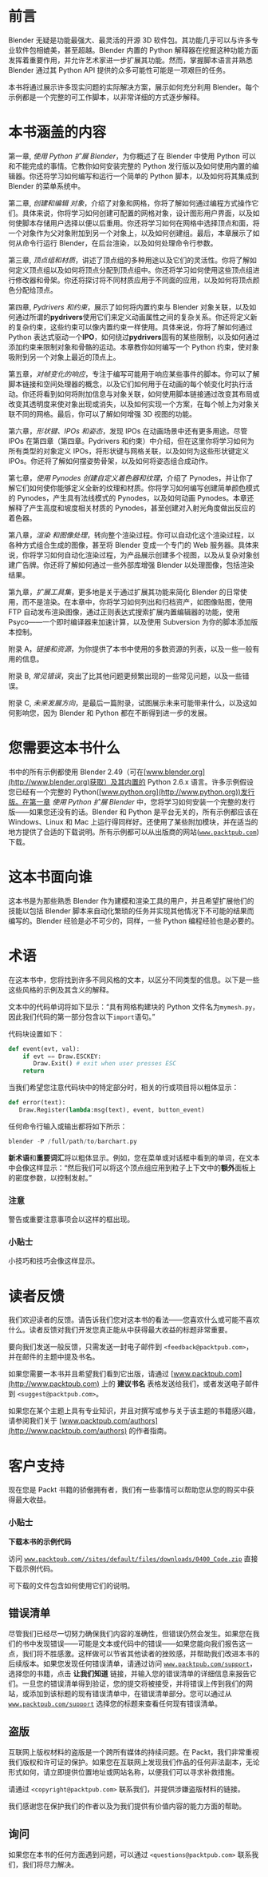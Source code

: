 # 前言

Blender 无疑是功能最强大、最灵活的开源 3D 软件包。其功能几乎可以与许多专业软件包相媲美，甚至超越。Blender 内置的 Python 解释器在挖掘这种功能方面发挥着重要作用，并允许艺术家进一步扩展其功能。然而，掌握脚本语言并熟悉 Blender 通过其 Python API 提供的众多可能性可能是一项艰巨的任务。

本书将通过展示许多现实问题的实际解决方案，展示如何充分利用 Blender。每个示例都是一个完整的可工作脚本，以非常详细的方式逐步解释。

# 本书涵盖的内容

第一章, *使用 Python 扩展 Blender*，为你概述了在 Blender 中使用 Python 可以和不能完成的事情。它教你如何安装完整的 Python 发行版以及如何使用内置的编辑器。你还将学习如何编写和运行一个简单的 Python 脚本，以及如何将其集成到 Blender 的菜单系统中。

第二章, *创建和编辑* *对象*，介绍了对象和网格，你将了解如何通过编程方式操作它们。具体来说，你将学习如何创建可配置的网格对象，设计图形用户界面，以及如何使脚本存储用户选择以便以后重用。你还将学习如何在网格中选择顶点和面，将一个对象作为父对象附加到另一个对象上，以及如何创建组。最后，本章展示了如何从命令行运行 Blender，在后台渲染，以及如何处理命令行参数。

第三章, *顶点组和材质*，讲述了顶点组的多种用途以及它们的灵活性。你将了解如何定义顶点组以及如何将顶点分配到顶点组中。你还将学习如何使用这些顶点组进行修改器和骨架。你还将探讨将不同材质应用于不同面的应用，以及如何将顶点颜色分配给顶点。

第四章, *Pydrivers 和约束*，展示了如何将内置约束与 Blender 对象关联，以及如何通过所谓的**pydrivers**使用它们来定义动画属性之间的复杂关系。你还将定义新的复杂约束，这些约束可以像内置约束一样使用。具体来说，你将了解如何通过 Python 表达式驱动一个**IPO**，如何绕过**pydrivers**固有的某些限制，以及如何通过添加约束来限制对象和骨骼的运动。本章教你如何编写一个 Python 约束，使对象吸附到另一个对象上最近的顶点上。

第五章，*对帧变化的响应*，专注于编写可能用于响应某些事件的脚本。你可以了解脚本链接和空间处理器的概念，以及它们如何用于在动画的每个帧变化时执行活动。你还将看到如何将附加信息与对象关联，如何使用脚本链接通过改变其布局或改变其透明度来使对象出现或消失，以及如何实现一个方案，在每个帧上为对象关联不同的网格。最后，你可以了解如何增强 3D 视图的功能。

第六章，*形状键、IPOs 和姿态*，发现 IPOs 在动画场景中还有更多用途。尽管 IPOs 在第四章（第四章。Pydrivers 和约束）中介绍，但在这里你将学习如何为所有类型的对象定义 IPOs，将形状键与网格关联，以及如何为这些形状键定义 IPOs。你还将了解如何摆姿势骨架，以及如何将姿态组合成动作。

第七章，*使用 Pynodes 创建自定义着色器和纹理*，介绍了 Pynodes，并让你了解它们如何使你能够定义全新的纹理和材质。你将学习如何编写创建简单颜色模式的 Pynodes，产生具有法线模式的 Pynodes，以及如何动画 Pynodes。本章还解释了产生高度和坡度相关材质的 Pynodes，甚至创建对入射光角度做出反应的着色器。

第八章，*渲染* *和图像处理*，转向整个渲染过程。你可以自动化这个渲染过程，以各种方式组合生成的图像，甚至将 Blender 变成一个专门的 Web 服务器。具体来说，你将学习如何自动化渲染过程，为产品展示创建多个视图，以及从复杂对象创建广告牌。你还将了解如何通过一些外部库增强 Blender 以处理图像，包括渲染结果。

第九章，*扩展工具集*，更多地是关于通过扩展其功能来简化 Blender 的日常使用，而不是渲染。在本章中，你将学习如何列出和归档资产，如图像贴图，使用 FTP 自动发布渲染图像，通过正则表达式搜索扩展内置编辑器的功能，使用 Psyco——一个即时编译器来加速计算，以及使用 Subversion 为你的脚本添加版本控制。

附录 A，*链接和资源*，为你提供了本书中使用的多数资源的列表，以及一些一般有用的信息。

附录 B, *常见错误*，突出了比其他问题更频繁出现的一些常见问题，以及一些错误。

附录 C, *未来发展方向*，是最后一篇附录，试图展示未来可能带来什么，以及这如何影响您，因为 Blender 和 Python 都在不断得到进一步的发展。

# 您需要这本书什么

书中的所有示例都使用 Blender 2.49（可在[www.blender.org](http://www.blender.org)获取）及其内置的 Python 2.6.x 语言。许多示例假设您已经有一个完整的 Python([www.python.org](http://www.python.org))发行版。在第一章 *使用 Python 扩展 Blender* 中，您将学习如何安装一个完整的发行版——如果您还没有的话。Blender 和 Python 是平台无关的，所有示例都应该在 Windows、Linux 和 Mac 上运行得同样好。还使用了某些附加模块，并在适当的地方提供了合适的下载说明。所有示例都可以从出版商的网站([`www.packtpub.com`](http://www.packtpub.com))下载。

# 这本书面向谁

这本书是为那些熟悉 Blender 作为建模和渲染工具的用户，并且希望扩展他们的技能以包括 Blender 脚本来自动化繁琐的任务并实现其他情况下不可能的结果而编写的。Blender 经验是必不可少的，同样，一些 Python 编程经验也是必要的。

# 术语

在这本书中，您将找到许多不同风格的文本，以区分不同类型的信息。以下是一些这些风格的示例及其含义的解释。

文本中的代码单词将如下显示：“具有网格构建块的 Python 文件名为`mymesh.py`，因此我们代码的第一部分包含以下`import`语句。”

代码块设置如下：

```py
def event(evt, val):
    if evt == Draw.ESCKEY:
       Draw.Exit() # exit when user presses ESC
    return
```

当我们希望您注意代码块中的特定部分时，相关的行或项目将以粗体显示：

```py
def error(text):
   Draw.Register(lambda:msg(text), event, button_event)
```

任何命令行输入或输出都将如下所示：

```py
blender -P /full/path/to/barchart.py

```

**新术语**和**重要词汇**将以粗体显示。例如，您在菜单或对话框中看到的单词，在文本中会像这样显示：“然后我们可以将这个顶点组应用到粒子上下文中的**额外**面板上的密度参数，以控制发射。”

### 注意

警告或重要注意事项会以这样的框出现。

### 小贴士

小技巧和技巧会像这样显示。

# 读者反馈

我们欢迎读者的反馈。请告诉我们您对这本书的看法——您喜欢什么或可能不喜欢什么。读者反馈对我们开发您真正能从中获得最大收益的标题非常重要。

要向我们发送一般反馈，只需发送一封电子邮件到 `<feedback@packtpub.com>`，并在邮件的主题中提及书名。

如果您需要一本书并且希望我们看到它出版，请通过 [www.packtpub.com](http://www.packtpub.com) 上的 **建议书名** 表格发送给我们，或者发送电子邮件到 `<suggest@packtpub.com>`。

如果您在某个主题上具有专业知识，并且对撰写或参与关于该主题的书籍感兴趣，请参阅我们关于 [www.packtpub.com/authors](http://www.packtpub.com/authors) 的作者指南。

# 客户支持

现在您是 Packt 书籍的骄傲拥有者，我们有一些事情可以帮助您从您的购买中获得最大收益。

### 小贴士

**下载本书的示例代码**

访问 [`www.packtpub.com//sites/default/files/downloads/0400_Code.zip`](https://www.packtpub.com//sites/default/files/downloads/0400_Code.zip) 直接下载示例代码。

可下载的文件包含如何使用它们的说明。

## 错误清单

尽管我们已经尽一切努力确保我们内容的准确性，但错误仍然会发生。如果您在我们的书中发现错误——可能是文本或代码中的错误——如果您能向我们报告这一点，我们将不胜感激。这样做可以节省其他读者的挫败感，并帮助我们改进本书的后续版本。如果您发现任何错误清单，请通过访问 [`www.packtpub.com/support`](http://www.packtpub.com/support)，选择您的书籍，点击 **让我们知道** 链接，并输入您的错误清单的详细信息来报告它们。一旦您的错误清单得到验证，您的提交将被接受，并将错误上传到我们的网站，或添加到该标题的现有错误清单中，在错误清单部分。您可以通过从 [`www.packtpub.com/support`](http://www.packtpub.com/support) 选择您的标题来查看任何现有错误清单。

## 盗版

互联网上版权材料的盗版是一个跨所有媒体的持续问题。在 Packt，我们非常重视我们版权和许可证的保护。如果您在互联网上发现我们作品的任何非法副本，无论形式如何，请立即提供位置地址或网站名称，以便我们可以寻求补救措施。

请通过 `<copyright@packtpub.com>` 联系我们，并提供涉嫌盗版材料的链接。

我们感谢您在保护我们的作者以及为我们提供有价值内容的能力方面的帮助。

## 询问

如果您在本书的任何方面遇到问题，可以通过 `<questions@packtpub.com>` 联系我们，我们将尽力解决。
